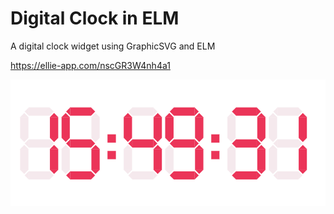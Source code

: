 # Digital Clock in ELM
A digital clock widget using GraphicSVG and ELM

https://ellie-app.com/nscGR3W4nh4a1

<img src="Screenshot.png">

